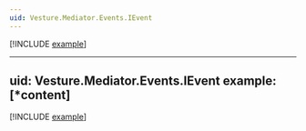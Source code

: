 ```yaml
---
uid: Vesture.Mediator.Events.IEvent
---
```


[!INCLUDE [example](../Fragments/marker-devx-tip.md)]

---
uid: Vesture.Mediator.Events.IEvent
example: [*content]
---

[!INCLUDE [example](../Fragments/event-example.md)]